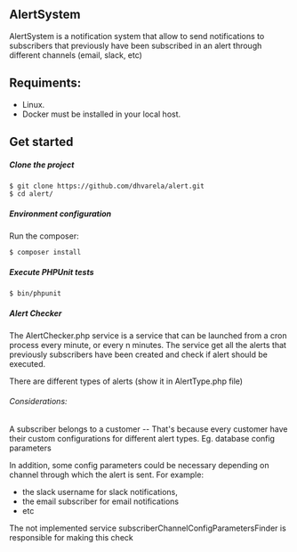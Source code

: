## AlertSystem

AlertSystem is a notification system that allow to send notifications to subscribers that previously have been subscribed in an alert through different channels (email, slack, etc) 

## Requiments:
- Linux.
- Docker must be installed in your local host.

## Get started

##### Clone the project

    $ git clone https://github.com/dhvarela/alert.git
    $ cd alert/
    
##### Environment configuration 

Run the composer:

    $ composer install
    
##### Execute PHPUnit tests

    $ bin/phpunit

##### Alert Checker

The AlertChecker.php service is a service that can be launched from a cron process every minute, or every n minutes.
The service get all the alerts that previously subscribers have been created and check if alert should be executed.

There are different types of alerts (show it in AlertType.php file)

###### Considerations:

A subscriber belongs to a customer -- That's because every customer have their custom configurations for different alert 
types. Eg. database config parameters

In addition, some config parameters could be necessary depending on channel through which the alert is sent. For example: 
* the slack username for slack notifications,  
* the email subscriber for email notifications
* etc

The not implemented service subscriberChannelConfigParametersFinder is responsible for making this check